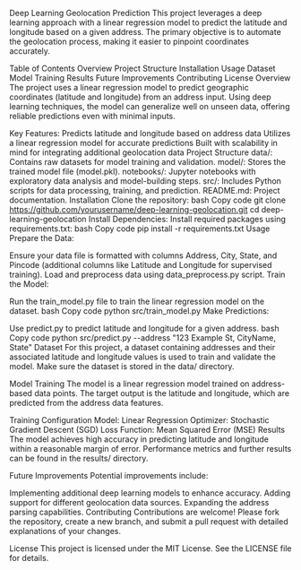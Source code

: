 Deep Learning Geolocation Prediction
This project leverages a deep learning approach with a linear regression model to predict the latitude and longitude based on a given address. The primary objective is to automate the geolocation process, making it easier to pinpoint coordinates accurately.

Table of Contents
Overview
Project Structure
Installation
Usage
Dataset
Model Training
Results
Future Improvements
Contributing
License
Overview
The project uses a linear regression model to predict geographic coordinates (latitude and longitude) from an address input. Using deep learning techniques, the model can generalize well on unseen data, offering reliable predictions even with minimal inputs.

Key Features:
Predicts latitude and longitude based on address data
Utilizes a linear regression model for accurate predictions
Built with scalability in mind for integrating additional geolocation data
Project Structure
data/: Contains raw datasets for model training and validation.
model/: Stores the trained model file (model.pkl).
notebooks/: Jupyter notebooks with exploratory data analysis and model-building steps.
src/: Includes Python scripts for data processing, training, and prediction.
README.md: Project documentation.
Installation
Clone the repository:
bash
Copy code
git clone https://github.com/yourusername/deep-learning-geolocation.git
cd deep-learning-geolocation
Install Dependencies: Install required packages using requirements.txt:
bash
Copy code
pip install -r requirements.txt
Usage
Prepare the Data:

Ensure your data file is formatted with columns Address, City, State, and Pincode (additional columns like Latitude and Longitude for supervised training).
Load and preprocess data using data_preprocess.py script.
Train the Model:

Run the train_model.py file to train the linear regression model on the dataset.
bash
Copy code
python src/train_model.py
Make Predictions:

Use predict.py to predict latitude and longitude for a given address.
bash
Copy code
python src/predict.py --address "123 Example St, CityName, State"
Dataset
For this project, a dataset containing addresses and their associated latitude and longitude values is used to train and validate the model. Make sure the dataset is stored in the data/ directory.

Model Training
The model is a linear regression model trained on address-based data points. The target output is the latitude and longitude, which are predicted from the address data features.

Training Configuration
Model: Linear Regression
Optimizer: Stochastic Gradient Descent (SGD)
Loss Function: Mean Squared Error (MSE)
Results
The model achieves high accuracy in predicting latitude and longitude within a reasonable margin of error. Performance metrics and further results can be found in the results/ directory.

Future Improvements
Potential improvements include:

Implementing additional deep learning models to enhance accuracy.
Adding support for different geolocation data sources.
Expanding the address parsing capabilities.
Contributing
Contributions are welcome! Please fork the repository, create a new branch, and submit a pull request with detailed explanations of your changes.

License
This project is licensed under the MIT License. See the LICENSE file for details.

